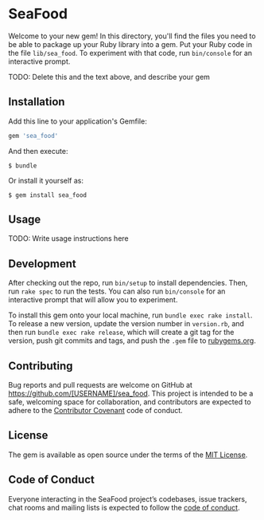 # SeaFood

Welcome to your new gem! In this directory, you'll find the files you need to be able to package up your Ruby library into a gem. Put your Ruby code in the file `lib/sea_food`. To experiment with that code, run `bin/console` for an interactive prompt.

TODO: Delete this and the text above, and describe your gem

## Installation

Add this line to your application's Gemfile:

```ruby
gem 'sea_food'
```

And then execute:

    $ bundle

Or install it yourself as:

    $ gem install sea_food

## Usage

TODO: Write usage instructions here

## Development

After checking out the repo, run `bin/setup` to install dependencies. Then, run `rake spec` to run the tests. You can also run `bin/console` for an interactive prompt that will allow you to experiment.

To install this gem onto your local machine, run `bundle exec rake install`. To release a new version, update the version number in `version.rb`, and then run `bundle exec rake release`, which will create a git tag for the version, push git commits and tags, and push the `.gem` file to [rubygems.org](https://rubygems.org).

## Contributing

Bug reports and pull requests are welcome on GitHub at https://github.com/[USERNAME]/sea_food. This project is intended to be a safe, welcoming space for collaboration, and contributors are expected to adhere to the [Contributor Covenant](http://contributor-covenant.org) code of conduct.

## License

The gem is available as open source under the terms of the [MIT License](https://opensource.org/licenses/MIT).

## Code of Conduct

Everyone interacting in the SeaFood project’s codebases, issue trackers, chat rooms and mailing lists is expected to follow the [code of conduct](https://github.com/[USERNAME]/sea_food/blob/master/CODE_OF_CONDUCT.md).
